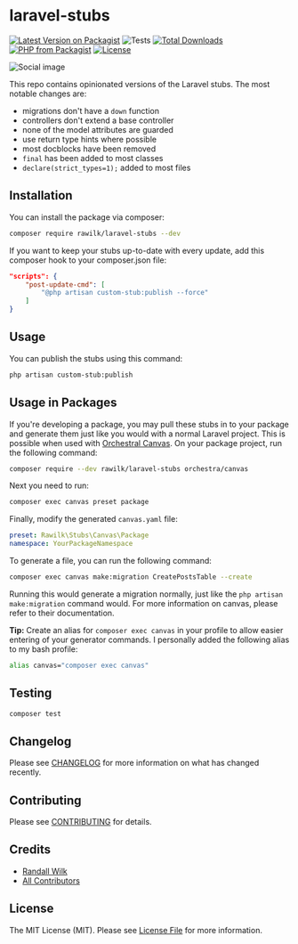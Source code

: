 # laravel-stubs

[![Latest Version on Packagist](https://img.shields.io/packagist/v/rawilk/laravel-stubs.svg?style=flat-square)](https://packagist.org/packages/rawilk/laravel-stubs)
![Tests](https://github.com/rawilk/laravel-stubs/workflows/Tests/badge.svg?style=flat-square)
[![Total Downloads](https://img.shields.io/packagist/dt/rawilk/laravel-stubs.svg?style=flat-square)](https://packagist.org/packages/rawilk/laravel-stubs)
[![PHP from Packagist](https://img.shields.io/packagist/php-v/rawilk/laravel-stubs?style=flat-square)](https://packagist.org/packages/rawilk/laravel-stubs)
[![License](https://img.shields.io/github/license/rawilk/laravel-stubs?style=flat-square)](https://github.com/rawilk/laravel-stubs/blob/main/LICENSE.md)

![Social image](https://banners.beyondco.de/laravel-stubs.png?theme=light&packageManager=composer+require&packageName=rawilk%2Flaravel-stubs+--dev&pattern=endlessClouds&style=style_1&description=Opinionated+modifications+to+the+default+Laravel+stubs.&md=1&showWatermark=0&fontSize=100px&images=collection)

This repo contains opinionated versions of the Laravel stubs. The most notable changes are:

- migrations don't have a `down` function
- controllers don't extend a base controller
- none of the model attributes are guarded
- use return type hints where possible
- most docblocks have been removed
- `final` has been added to most classes
- `declare(strict_types=1);` added to most files

## Installation

You can install the package via composer:

```bash
composer require rawilk/laravel-stubs --dev
```

If you want to keep your stubs up-to-date with every update, add this composer hook to your composer.json file:

```json
"scripts": {
    "post-update-cmd": [
        "@php artisan custom-stub:publish --force"
    ]
}
```

## Usage

You can publish the stubs using this command:

```bash
php artisan custom-stub:publish
```

## Usage in Packages

If you're developing a package, you may pull these stubs in to your package and generate them just like you would with a normal Laravel project. This is possible when used with [Orchestral Canvas](https://github.com/orchestral/canvas). On your package project, run the following command:

```bash
composer require --dev rawilk/laravel-stubs orchestra/canvas
```

Next you need to run:

```bash
composer exec canvas preset package
```

Finally, modify the generated `canvas.yaml` file:

```yaml
preset: Rawilk\Stubs\Canvas\Package
namespace: YourPackageNamespace
```

To generate a file, you can run the following command:

```bash
composer exec canvas make:migration CreatePostsTable --create
```

Running this would generate a migration normally, just like the `php artisan make:migration` command would. For more information on canvas, please refer to their documentation.

**Tip:** Create an alias for `composer exec canvas` in your profile to allow easier entering of your generator commands. I personally added the following alias to my bash profile:

```bash
alias canvas="composer exec canvas"
```

## Testing

```bash
composer test
```

## Changelog

Please see [CHANGELOG](CHANGELOG.md) for more information on what has changed recently.

## Contributing

Please see [CONTRIBUTING](.github/CONTRIBUTING.md) for details.

## Credits

- [Randall Wilk](https://github.com/rawilk)
- [All Contributors](../../contributors)

## License

The MIT License (MIT). Please see [License File](LICENSE.md) for more information.
